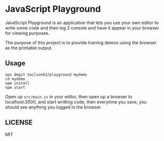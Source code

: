 # JavaScript Playground

JavaScript Playground is an application that lets you use your own editor to write some code and then log 2 console and have it appear in your browser for viewing purposes.

The purpose of this project is to provide training demos using the browser as the printable output.

## Usage

```
npx degit twilson63/playground mydemo
cd mydemo
npm install
npm start
```

Open up `src/main.js` in your editor, then open up a browser to localhost:3000, and start writting code, then everytime you save, you should see anything you logged in the browser.

## LICENSE

MIT

